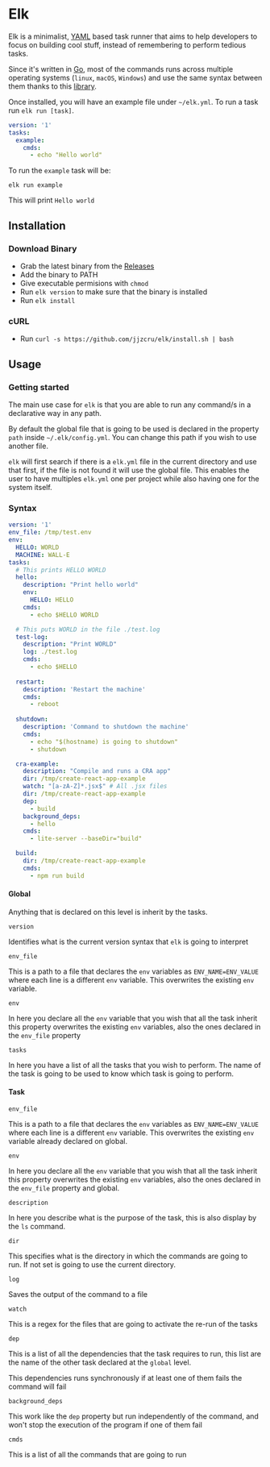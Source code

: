 Elk
================

Elk is a minimalist, [YAML][yaml] based task runner that aims to help developers 
to focus on building cool stuff, instead of remembering to perform tedious 
tasks.

Since it's written in [Go][go], most of the commands runs across multiple 
operating systems (`linux`, `macOS`, `Windows`) and use the same syntax between
them thanks to this [library][sh].

Once installed, you will have an example file under `~/elk.yml`. 
To run a task run `elk run [task]`.

```yml
version: '1'
tasks:
  example:
    cmds:
      - echo "Hello world"
```

To run the `example` task will be:

```
elk run example
```

This will print `Hello world`


## Installation

### Download Binary
- Grab the latest binary from the [Releases][releases]
- Add the binary to PATH
- Give executable permisions with `chmod`
- Run `elk version` to make sure that the binary is installed
- Run `elk install`

### cURL
- Run `curl -s https://github.com/jjzcru/elk/install.sh | bash`


## Usage

### Getting started
The main use case for `elk` is that you are able to run any command/s in a declarative way 
in any path. 

By default the global file that is going to be used is declared in the property
`path` inside `~/.elk/config.yml`. You can change this path if you wish to use another file.

`elk` will first search if there is a `elk.yml` file in the current directory and use that 
first, if the file is not found it will use the global file. This enables the user to have 
multiples `elk.yml` one per project while also having one for the system itself.

### Syntax

```yml
version: '1'
env_file: /tmp/test.env
env:
  HELLO: WORLD
  MACHINE: WALL-E
tasks:
  # This prints HELLO WORLD
  hello:
    description: "Print hello world"
    env:
      HELLO: HELLO
    cmds:
      - echo $HELLO WORLD 

  # This puts WORLD in the file ./test.log
  test-log:
    description: "Print WORLD"
    log: ./test.log
    cmds:
      - echo $HELLO 
    
  restart:
    description: 'Restart the machine'
    cmds:
      - reboot
  
  shutdown:
    description: 'Command to shutdown the machine'
    cmds:
      - echo "$(hostname) is going to shutdown"
      - shutdown

  cra-example:
    description: "Compile and runs a CRA app"
    dir: /tmp/create-react-app-example
    watch: "[a-zA-Z]*.jsx$" # All .jsx files
    dir: /tmp/create-react-app-example
    dep:
      - build
    background_deps:
      - hello
    cmds:
      - lite-server --baseDir="build"

  build:
    dir: /tmp/create-react-app-example
    cmds:
      - npm run build
```

#### Global
Anything that is declared on this level is inherit by the tasks.

`version`

Identifies what is the current version syntax that `elk` is going to interpret

`env_file`

This is a path to a file that declares the `env` variables as `ENV_NAME=ENV_VALUE` 
where each line is a different `env` variable. This overwrites the existing `env`
variable.

`env`

In here you declare all the `env` variable that you wish that all the task inherit
this property overwrites the existing `env` variables, also the ones declared in
the `env_file` property

`tasks`

In here you have a list of all the tasks that you wish to perform. The name 
of the task is going to be used to know which task is going to perform.


#### Task
`env_file`

This is a path to a file that declares the `env` variables as `ENV_NAME=ENV_VALUE` 
where each line is a different `env` variable. This overwrites the existing `env`
variable already declared on global.

`env`

In here you declare all the `env` variable that you wish that all the task inherit
this property overwrites the existing `env` variables, also the ones declared in
the `env_file` property and global.

`description`

In here you describe what is the purpose of the task, this is also display by the
`ls` command.

`dir`

This specifies what is the directory in which the commands are going to run. If not
set is going to use the current directory.

`log`

Saves the output of the command to a file

`watch` 

This is a regex for the files that are going to activate the re-run of the tasks

`dep`

This is a list of all the dependencies that the task requires to run, this list are 
the name of the other task declared at the `global` level.

This dependencies runs synchronously if at least one of them fails the command will fail

`background_deps`

This work like the `dep` property but run independently of the command, and won't stop 
the execution of the program if one of them fail

`cmds`

This is a list of all the commands that are going to run

[go]: https://golang.org/
[yaml]: https://yaml.org/
[sh]: https://github.com/mvdan/sh
[releases]: https://github.com/jjzcru/elk/releases